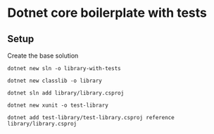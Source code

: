# Dotnet core boilerplate with tests
## Setup

Create the base solution

    dotnet new sln -o library-with-tests
    
    dotnet new classlib -o library
    
    dotnet sln add library/library.csproj 

    dotnet new xunit -o test-library

    dotnet add test-library/test-library.csproj reference library/library.csproj

    

